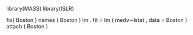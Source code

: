 library(MASS)
library(ISLR)

fix( Boston )
names ( Boston )
lm . fit = lm ( medv∼lstat , data = Boston )
attach ( Boston )
